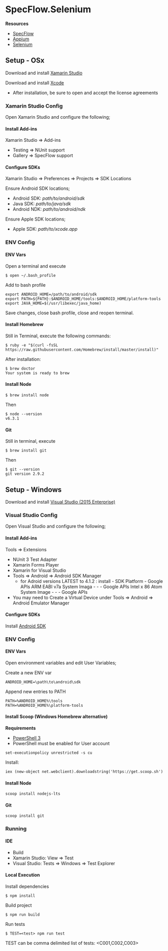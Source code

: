 # SpecFlow.Selenium

**Resources**
- [SpecFlow](http://specflow.org/)
- [Appium](http://appium.io/)
- [Selenium](http://www.seleniumhq.org/)

## Setup - OSx

Download and install [Xamarin Studio](https://www.xamarin.com/studio)

Download and install [Xcode](https://developer.apple.com/xcode/)
- After installation, be sure to open and accept the license agreements


### Xamarin Studio Config

Open Xamarin Studio and configure the following;

#### Install Add-ins

Xamarin Studio => Add-ins
- Testing => NUnit support
- Gallery => SpecFlow support

#### Configure SDKs

Xamarin Studio => Preferences => Projects => SDK Locations

Ensure Android SDK locations;
- Android SDK: _path/to/android/sdk_
- Java SDK: _path/to/java/sdk_
- Android NDK: _path/to/android/ndk_

Ensure Apple SDK locations;
- Apple SDK: _path/to/xcode.app_

### ENV Config

#### ENV Vars

Open a terminal and execute
```
$ open ~/.bash_profile
```

Add to bash profile
```
export ANDROID_HOME=/path/to/android/sdk
export PATH=${PATH}:$ANDROID_HOME/tools:$ANDROID_HOME/platform-tools
export JAVA_HOME=$(/usr/libexec/java_home)
```

Save changes, close bash profile, close and reopen terminal.

#### Install Homebrew

Still in Terminal, execute the following commands:
```
$ ruby -e "$(curl -fsSL https://raw.githubusercontent.com/Homebrew/install/master/install)"
```

After installation:
```
$ brew doctor
Your system is ready to brew
```

#### Install Node
```
$ brew install node
```

Then
```
$ node --version
v6.3.1
```

#### Git

Still in terminal, execute
```
$ brew install git
```

Then
```
$ git --version
git version 2.9.2
```

## Setup - Windows

Download and install [Visual Studio (2015 Enterprise)](https://www.visualstudio.com/downloads/)

### Visual Studio Config

Open Visual Studio and configure the following;

#### Install Add-ins

Tools => Extensions
- NUnit 3 Test Adapter
- Xamarin Forms Player
- Xamarin for Visual Studio 
- Tools => Android => Android SDK Manager
	- for Adroid versions LATEST to 4.1.2 : install
			- SDK Platform
			- Google APIs ARM EABI v7a System Imaga
			- - - Google APIs Intel x 86 Atom System Image
			- - - Google APIs
- You may need to Create a Virtual Device under Tools => Android => Android Emulator Manager


#### Configure SDKs

Install [Android SDK](https://developer.android.com/studio/install.html)

### ENV Config

#### ENV Vars

Open environment variables and edit User Variables;

Create a new ENV var
```
ANDROID_HOME=\path\to\android\sdk
```

Append new entries to PATH
```
PATH=%ANDROID_HOME%\tools
PATH=%ANDROID_HOME%\platform-tools
```

#### Install Scoop (Windows Homebrew alternative)

**Requirements**
- [PowerShell 3](https://www.microsoft.com/en-us/download/details.aspx?id=34595)
- PowerShell must be enabled for User account

```
set-executionpolicy unrestricted -s cu
```

Install:
```
iex (new-object net.webclient).downloadstring('https://get.scoop.sh')
```

#### Install Node
```
scoop install nodejs-lts
```

#### Git
```
scoop install git
```

### Running

#### IDE

- Build
- Xamarin Studio: View => Test
- Visual Studio: Tests => Windows => Test Explorer

#### Local Execution

Install dependencies
```
$ npm install
```

Build project
```
$ npm run build
```

Run tests
```
$ TEST=<test> npm run test
```

TEST can be comma delimited list of tests: <C001,C002,C003>